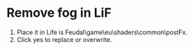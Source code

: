 # Remove fog in LiF
1. Place it in Life is Feudal\game\eu\shaders\common\postFx.
2. Click yes to replace or overwrite.
